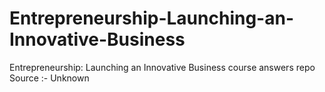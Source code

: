 # Entrepreneurship-Launching-an-Innovative-Business
Entrepreneurship: Launching an Innovative Business course answers repo
Source :- Unknown

